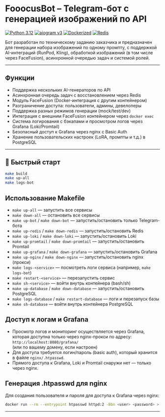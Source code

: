 # FooocusBot – Telegram-бот с генерацией изображений по API

[![Python 3.12](https://img.shields.io/badge/python-3.12-blue.svg)](https://www.python.org/downloads/release/python-3120/)
[![aiogram v3](https://img.shields.io/badge/aiogram-v3.x-green.svg)](https://docs.aiogram.dev/en/latest/)
[![Dockerized](https://img.shields.io/badge/docker-ready-blue)](https://www.docker.com/)
[![Redis](https://img.shields.io/badge/redis-used-red)](https://redis.io/)

Бот разработан по техническому заданию заказчика и предназначен для генерации набора изображений по одному промпту, с поддержкой AI-интеграций (RunPod, Kling), обработкой изображений (в том числе через FaceFusion), асинхронной очередью задач и системой ролей.

---

## Функции

- Поддержка нескольких AI-генераторов по API
- Асинхронная очередь задач с восстановлением через Redis
- Модуль FaceFusion (Docker-интеграция с другим контейнером)
- Разграничение доступа: пользователи, админы, девелоперы
- Поддержка разных режимов генерации (mock/test/dev)
- Интеграция с внешним FaceFusion контейнером через `docker exec`
- Система логирования с бэкапами и просмотром логов через Grafana (Loki/Promtail)
- Безопасный доступ к Grafana через nginx с Basic Auth
- Хранение пользовательских настроек (LoRA, промпты и т.д.) в PostgreSQL

---

## 🚀 Быстрый старт
```bash
make build
make up-all
make logs-bot
```

## Использование Makefile

- `make up-all` — запустить все сервисы
- `make down-all` — остановить все сервисы
- `make up-bot` / `make down-bot` — запустить/остановить только Telegram-бота
- `make up-redis` / `make down-redis` — запустить/остановить Redis
- `make up-loki` / `make down-loki` — запустить/остановить Loki
- `make up-promtail` / `make down-promtail` — запустить/остановить Promtail
- `make up-grafana` / `make down-grafana` — запустить/остановить Grafana
- `make up-nginx` / `make down-nginx` — запустить/остановить nginx (прокси)
- `make logs-<service>` — посмотреть логи сервиса (например, `make logs-bot`)
- `make restart-<service>` — перезапустить сервис
- `make sh-<service>` — войти внутрь контейнера (bash/sh)
- `make up-database` / `make down-database` — запустить/остановить PostgreSQL
- `make logs-database` / `make restart-database` — логи и перезапуск базы
- `make sh-database` — войти внутрь контейнера PostgreSQL

## Доступ к логам и Grafana

- Просмотр логов и мониторинг осуществляется через Grafana, которая доступна только через nginx-прокси по адресу:  
  `http://localhost:8080/grafana/`  
  (или по вашему домену, если настроен)
- Для доступа требуется логин/пароль (basic auth), который хранится в файле `nginx/.htpasswd`.
- Прямого доступа к Grafana, Loki и Promtail снаружи нет — только через nginx.

## Генерация .htpasswd для nginx

Для создания пользователя и пароля для доступа к Grafana через nginx:
```sh
docker run --rm --entrypoint htpasswd httpd:2 -Bbn <user> <password> > ./nginx/.htpasswd
```

---

